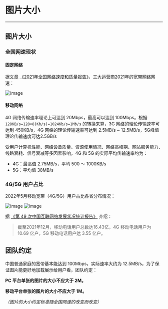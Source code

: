 # 图片大小

---

## 图片大小

### 全国网速现状

#### 固定网络

据文章 [《2021年全国网络速度和质量报告》](https://www.speedtest.cn/article/VXjrPAKZ3Vkx8wMlLBpW)，三大运营商2021年的宽带网络网速：

![image](https://file2.speedtest.cn/images/2022/03/AIZxJOkHPdP9zKltU3dBH68hINfuMqGmlRTaRSMy.jpeg)

#### 移动网络

4G 网络传输速率理论上可达到 20Mbps，最高可以达到 100Mbps。根据 `128KB/s=128×8(Kb/s)=1024Kb/s=1Mb/s` 的转换来算，3G 网络的理论传输速率可达到 450KB/s，4G 网络的理论传输速率可达到 2.5MB/s ~ 12.5MB/s，5G峰值理论传输速度可达2.5GB/s

受用户计算机性能、网络设备质量、资源使用情况、网络高峰期、网站服务能力、线路衰耗、信号衰减等多因素影响，4G 和 5G 的实际平均传输速率约为：

- 4G：最高值 2.75MB/s，平均 500 ～ 1000KB/s
- 5G：平均值 38MB/s

### 4G/5G 用户占比

2022年5月移动宽带（4G/5G）用户占比各省分布情况：

![image](https://file2.speedtest.cn/images/2022/06/mABLIpoWL44gj0HPAUMEdzYmnOvODVo4v9zdvaH3.png)
![image](https://file2.speedtest.cn/images/2022/06/OhO6PIX4k2ealyQ4sre3I24MGyXjAAFa1INzbX7d.png)

据 [《第 49 次中国互联网络发展状况统计报告》](https://www.cnnic.net.cn/hlwfzyj/hlwxzbg/hlwtjbg/202202/P020220407403488048001.pdf) 介绍：

> 截至2021年12月，移动电话用户总数达16.43亿，4G 移动电话用户为 10.69 亿户，5G 移动电话用户达 3.55 亿户。

## 团队约定

中国普通家庭的宽带基本能达到 100Mbps，实际速率大约为 12.5MB/s，为了保证图片能更好地加载展示给用户看，团队约定：

**PC 平台单张的图片的大小不应大于 2M。**

**移动平台单张的图片的大小不应大于 1M。**

_（图片的大小约定标准随全国网速的改变而改变）_
